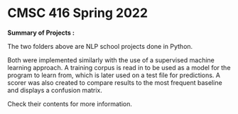 # CMSC 416 Spring 2022

**Summary of Projects :**

The two folders above are NLP school projects done in Python. 

Both were implemented similarly with the use of a supervised machine learning approach. A training corpus is read in to be used as a model for the program to learn from, which is later used on a test file for predictions. A scorer was also created to compare results to the most frequent baseline and displays a confusion matrix. 

Check their contents for more information. 
